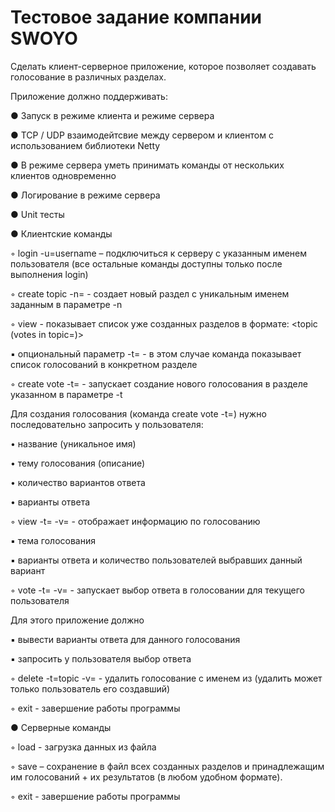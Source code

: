 # Теcтовое задание компании SWOYO

Сделать клиент-серверное приложение, которое позволяет создавать голосование в 
различных разделах.


 Приложение должно поддерживать:
 
 ● Запуск в режиме клиента и режиме сервера
 
 ● TCP / UDP взаимодейтсвие между сервером и клиентом с использованием 
библиотеки Netty

 ● В режиме сервера уметь принимать команды от нескольких клиентов 
одновременно

 ● Логирование в режиме сервера
 
 ● Unit тесты
 
 ● Клиентские команды
 
   ◦ login -u=username – подключиться к серверу с указанным именем 
пользователя (все остальные команды доступны только после выполнения 
login)

   ◦ create topic -n=<topic> - создает новый раздел c уникальным именем 
заданным в параметре -n

   ◦ view - показывает список уже созданных разделов в формате: <topic (votes 
in topic=<count>)>

 ▪ опциональный параметр -t=<topic> - в этом случае команда показывает 
список голосований в конкретном разделе

   ◦ create vote -t=<topic> - запускает создание нового голосования в разделе 
указанном в параметре -t

 Для создания голосования (команда create vote -t=<topic>) нужно 
последовательно запросить у пользователя:

 • название (уникальное имя)
 
 • тему голосования (описание)
 
 • количество вариантов ответа
 
 • варианты ответа
 
   ◦ view -t=<topic> -v=<vote> - отображает информацию по голосованию
 
 ▪ тема голосования
 
 ▪ варианты ответа и количество пользователей выбравших данный 
вариант

   ◦ vote -t=<topic> -v=<vote> - запускает выбор ответа в голосовании для 
текущего пользователя

 Для этого приложение должно
 
 ▪ вывести варианты ответа для данного голосования
 
 ▪ запросить у пользователя выбор ответа
 
  ◦ delete -t=topic -v=<vote> - удалить голосование с именем <vote> из <topic> 
(удалить может только пользователь его создавший)

   ◦ exit - завершение работы программы
 
 ● Серверные команды
 
   ◦ load <filename> - загрузка данных из файла
 
   ◦ save <filename> – сохранение в файл всех созданных разделов и 
принадлежащим им голосований + их результатов (в любом удобном 
формате).

   ◦ exit - завершение работы программы
